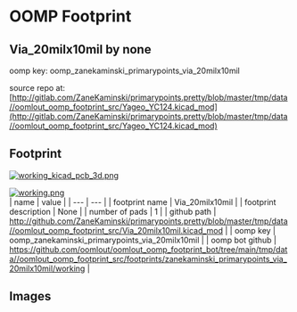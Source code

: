 # OOMP Footprint  
## Via_20milx10mil  by none  
  
oomp key: oomp_zanekaminski_primarypoints_via_20milx10mil  
  
source repo at: [http://gitlab.com/ZaneKaminski/primarypoints.pretty/blob/master/tmp/data//oomlout_oomp_footprint_src/Yageo_YC124.kicad_mod](http://gitlab.com/ZaneKaminski/primarypoints.pretty/blob/master/tmp/data//oomlout_oomp_footprint_src/Yageo_YC124.kicad_mod)  
## Footprint  
  
[![working_kicad_pcb_3d.png](working_kicad_pcb_3d_600.png)](working_kicad_pcb_3d.png)  
  
[![working.png](working_600.png)](working.png)  
| name | value | 
| --- | --- | 
| footprint name | Via_20milx10mil | 
| footprint description | None | 
| number of pads | 1 | 
| github path | http://github.com/ZaneKaminski/primarypoints.pretty/blob/master/tmp/data//oomlout_oomp_footprint_src/Via_20milx10mil.kicad_mod | 
| oomp key | oomp_zanekaminski_primarypoints_via_20milx10mil | 
| oomp bot github | https://github.com/oomlout/oomlout_oomp_footprint_bot/tree/main/tmp/data//oomlout_oomp_footprint_src/footprints/zanekaminski_primarypoints_via_20milx10mil/working | 
## Images  
